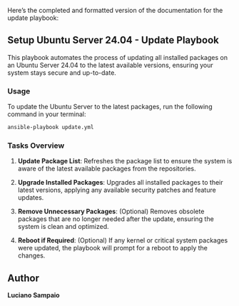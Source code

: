 Here’s the completed and formatted version of the documentation for the update playbook:

## **Setup Ubuntu Server 24.04 - Update Playbook**

This playbook automates the process of updating all installed packages on an Ubuntu Server 24.04 to the latest available versions, ensuring your system stays secure and up-to-date.

### **Usage**

To update the Ubuntu Server to the latest packages, run the following command in your terminal:

```bash
ansible-playbook update.yml
```

### **Tasks Overview**

1. **Update Package List**: Refreshes the package list to ensure the system is aware of the latest available packages from the repositories.

2. **Upgrade Installed Packages**: Upgrades all installed packages to their latest versions, applying any available security patches and feature updates.

3. **Remove Unnecessary Packages**: (Optional) Removes obsolete packages that are no longer needed after the update, ensuring the system is clean and optimized.

4. **Reboot if Required**: (Optional) If any kernel or critical system packages were updated, the playbook will prompt for a reboot to apply the changes.

## Author

**Luciano Sampaio**
